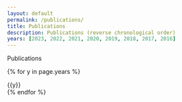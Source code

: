 ```yaml
---
layout: default
permalink: /publications/
title: Publications
description: Publications (reverse chronological order)
years: [2023, 2022, 2021, 2020, 2019, 2018, 2017, 2016]
---
```

<div class="card border-bottom-primary shadow py-2 mb-4">
        <div class="card-body">
          <div class="row no-gutters align-items-center">
            <div class="col mr-2">
              <div class="h2 font-weight-bold text-primary mb-1">Publications</div>
            </div>
          </div>
        </div>
</div>

{% for y in page.years %}
  <div class="card border-left-primary shadow mb-1">
          <div class="card-body">
            <div class="h2 font-weight-bold text-primary mb-1">{{y}}</div>
          </div>
  </div>  
{% endfor %}
